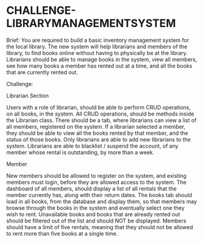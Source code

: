 # CHALLENGE-LIBRARYMANAGEMENTSYSTEM
Brief:
You are required to build a basic inventory management system for the local library. The new system will help librarians and members of the library, to find books online without having to physically be at the library. Librarians should be able to manage books in the system, view all members, see how many books a member has rented out at a time, and all the books that are currently rented out.



Challenge:

 

Librarian Section

 

Users with a role of librarian, should be able to perform CRUD operations, on all books, in the system. All CRUD operations, should be methods inside the Librarian class.
There should be a tab, where librarians can view a list of all members, registered on the system. If a librarian selected a member, they should be able to view all the books rented by that member, and the status of those books.
Only librarians are able to add new librarians to the system.
Librarians are able to blacklist / suspend the account, of any member whose rental is outstanding, by more than a week.
 

Member

New members should be allowed to register on the system, and existing members must login, before they are allowed access to the system.
The dashboard of all members, should display a list of all rentals that the member currently has, along with their return dates.
The books tab should load in all books, from the database and display them, so that members may browse through the books in the system and eventually select one they wish to rent.
Unavailable books and books that are already rented out should be filtered out of the list and should NOT be displayed.
Members should have a limit of five rentals, meaning that they should not be allowed to rent more than five books at a single time.




